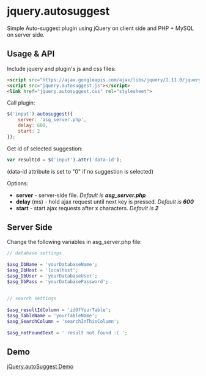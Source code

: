 # jquery.autosuggest

Simple Auto-suggest plugin using jQuery on client side and PHP + MySQL on server side.


## Usage & API

Include jquery and plugin's js and css files:
```html
<script src="https://ajax.googleapis.com/ajax/libs/jquery/1.11.0/jquery.min.js"></script>
<script src="jquery.autosuggest.js"></script>
<link href="jquery.autosuggest.css" rel="stylesheet">
```

Call plugin:
```javascript
$('input').autosuggest({
	server: 'asg_server.php',
	delay: 600,
	start: 2
});
```

Get id of selected suggestion:
```javascript
var resultId = $('input').attr('data-id');
```
(data-id attribute is set to "0" if no suggestion is selected)

Options:
+ **server** - server-side file. *Default is **asg_server.php***
+ **delay** (ms) - hold ajax request until next key is pressed. *Default is **600***
+ **start** - start ajax requests after x characters. *Default is **2***


## Server Side
Change the following variables in asg_server.php file:
```php
// database settings
	
$asg_DbName = 'yourDatabaseName';
$asg_DbHost = 'localhost';
$asg_DbUser = 'yourDatabaseUser';
$asg_DbPass = 'yourDatabasePassword';
	
		
// search settings
	
$asg_resultIdColumn = 'idOfYourTable';
$asg_TableName = 'yourTableName';
$asg_SearchColumn = 'searchInThisColumn';
	
$asg_notFoundText = ' result not found :( ';
```


## Demo
[jQuery.autoSuggest Demo](http://projekty.bkwebdesign.pl/autosuggest/#demo)
